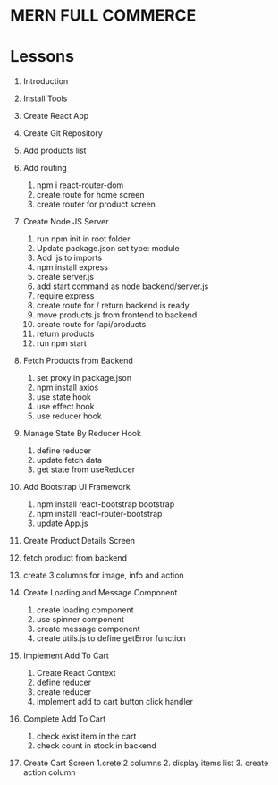 # MERN FULL COMMERCE

# Lessons

1. Introduction
2. Install Tools
3. Create React App
4. Create Git Repository

5. Add products list
6. Add routing
    1. npm i react-router-dom
    2. create route for home screen
    3. create router for product screen 
7. Create Node.JS Server
    1. run npm init in root folder
    2. Update package.json set type: module
    3. Add .js to imports
    4. npm install express
    5. create server.js
    6. add start command as node backend/server.js
    7. require express
    8. create route for / return backend is ready
    9. move products.js from frontend to backend
    10. create route for /api/products
    11. return products
    12. run npm start
8. Fetch Products from Backend
    1. set proxy in package.json
    2. npm install axios
    3. use state hook
    4. use effect hook
    5. use reducer hook
9. Manage State By Reducer Hook
    1. define reducer
    2. update fetch data
    3. get state from useReducer

10. Add Bootstrap UI Framework
    1. npm install react-bootstrap bootstrap
    2. npm install react-router-bootstrap
    3. update App.js
11. Create Product Details Screen
   1. fetch product from backend
   2. create 3 columns for image, info and action

12. Create Loading and Message Component
    1. create loading component
    2. use spinner component
    3. create message component
    4. create utils.js to define getError function

13. Implement Add To Cart
    1. Create React Context
    2. define reducer
    3. create reducer
    4. implement add to cart button click handler

14. Complete Add To Cart
    1. check exist item in the cart
    2. check count in stock in backend 

16. Create Cart Screen
    1.crete 2 columns
    2. display items list
    3. create action column    
